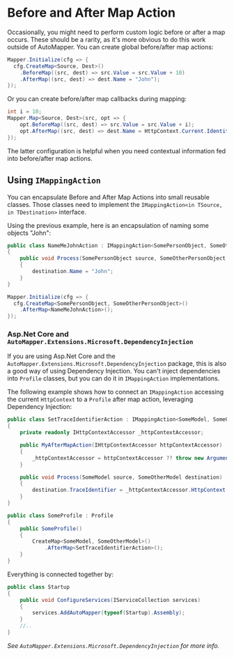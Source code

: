 # Before and After Map Action

Occasionally, you might need to perform custom logic before or after a map occurs. These should be a rarity, as it's more obvious to do this work outside of AutoMapper. You can create global before/after map actions:

```c#
Mapper.Initialize(cfg => {
  cfg.CreateMap<Source, Dest>()
    .BeforeMap((src, dest) => src.Value = src.Value + 10)
    .AfterMap((src, dest) => dest.Name = "John");
});
```

Or you can create before/after map callbacks during mapping:

```c#
int i = 10;
Mapper.Map<Source, Dest>(src, opt => {
    opt.BeforeMap((src, dest) => src.Value = src.Value + i);
    opt.AfterMap((src, dest) => dest.Name = HttpContext.Current.Identity.Name);
});
```

The latter configuration is helpful when you need contextual information fed into before/after map actions.

## Using `IMappingAction`
You can encapsulate Before and After Map Actions into small reusable classes. Those classes need to implement the `IMappingAction<in TSource, in TDestination>` interface.

Using the previous example, here is an encapsulation of naming some objects "John":

``` csharp
public class NameMeJohnAction : IMappingAction<SomePersonObject, SomeOtherPersonObject>
{
    public void Process(SomePersonObject source, SomeOtherPersonObject destination)
    {
        destination.Name = "John";
    }
}

Mapper.Initialize(cfg => {
  cfg.CreateMap<SomePersonObject, SomeOtherPersonObject>()
    .AfterMap<NameMeJohnAction>();
});
```

### Asp.Net Core and `AutoMapper.Extensions.Microsoft.DependencyInjection`
If you are using Asp.Net Core and the `AutoMapper.Extensions.Microsoft.DependencyInjection` package, this is also a good way of using Dependency Injection. You can't inject dependencies into `Profile` classes, but you can do it in `IMappingAction` implementations.

The following example shows how to connect an `IMappingAction` accessing the current `HttpContext` to a `Profile` after map action, leveraging Dependency Injection:

``` csharp
public class SetTraceIdentifierAction : IMappingAction<SomeModel, SomeOtherModel>
{
    private readonly IHttpContextAccessor _httpContextAccessor;

    public MyAfterMapAction(IHttpContextAccessor httpContextAccessor)
    {
        _httpContextAccessor = httpContextAccessor ?? throw new ArgumentNullException(nameof(httpContextAccessor));
    }

    public void Process(SomeModel source, SomeOtherModel destination)
    {
        destination.TraceIdentifier = _httpContextAccessor.HttpContext.TraceIdentifier;
    }
}

public class SomeProfile : Profile
{
    public SomeProfile()
    {
        CreateMap<SomeModel, SomeOtherModel>()
            .AfterMap<SetTraceIdentifierAction>();
    }
}
```

Everything is connected together by:

``` csharp
public class Startup
{
    public void ConfigureServices(IServiceCollection services)
    {
        services.AddAutoMapper(typeof(Startup).Assembly);
    }
    //..
}
```

*See `AutoMapper.Extensions.Microsoft.DependencyInjection` for more info.*
